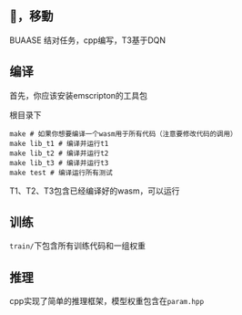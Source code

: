 ## 🐍，移動
BUAASE 结对任务，cpp编写，T3基于DQN

## 编译
首先，你应该安装emscripton的工具包

根目录下
```
make # 如果你想要编译一个wasm用于所有代码（注意要修改代码的调用）
make lib_t1 # 编译并运行t1
make lib_t2 # 编译并运行t2
make lib_t3 # 编译并运行t3
make test # 编译运行所有测试
```
T1、T2、T3包含已经编译好的wasm，可以运行

## 训练
``train/``下包含所有训练代码和一组权重

## 推理
cpp实现了简单的推理框架，模型权重包含在``param.hpp``
